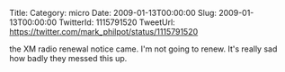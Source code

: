 Title: 
Category: micro
Date: 2009-01-13T00:00:00
Slug: 2009-01-13T00:00:00
TwitterId: 1115791520
TweetUrl: https://twitter.com/mark_philpot/status/1115791520

the XM radio renewal notice came. I'm not going to renew. It's really sad how badly they messed this up.